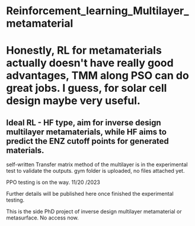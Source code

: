 # Reinforcement_learning_Multilayer_metamaterial
# Honestly, RL for metamaterials actually doesn't have really good advantages, TMM along PSO can do great jobs. I guess, for solar cell design maybe very useful.

## Ideal RL - HF type, aim for inverse design multilayer metamaterials, while HF aims to predict the ENZ cutoff points for generated materials. 

self-written Transfer matrix method of the multilayer is in the experimental test to validate the outputs.
gym folder is uploaded, no files attached yet. 

PPO testing is on the way. 11/20 /2023 

Further details will be published here once finished the experimental testing.  



This is the side PhD project of inverse design multilayer metamaterial or metasurface. No access now. 
